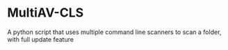 # MultiAV-CLS
A python script that uses multiple command line scanners to scan a folder, with full update feature
